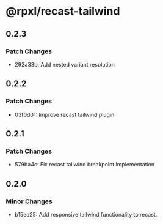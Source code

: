 # @rpxl/recast-tailwind

## 0.2.3

### Patch Changes

- 292a33b: Add nested variant resolution

## 0.2.2

### Patch Changes

- 03f0d01: Improve recast tailwind plugin

## 0.2.1

### Patch Changes

- 579ba4c: Fix recast tailwind breakpoint implementation

## 0.2.0

### Minor Changes

- b15ea25: Add responsive tailwind functionality to recast.
